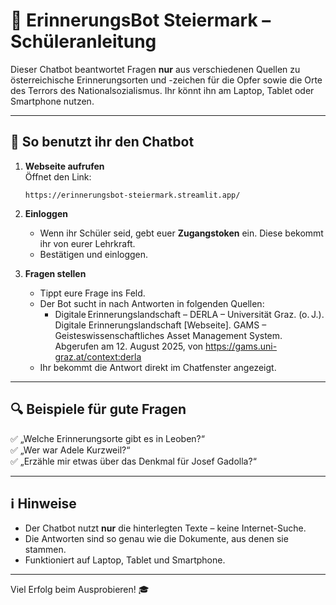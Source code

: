 # 💬 ErinnerungsBot Steiermark – Schüleranleitung

Dieser Chatbot beantwortet Fragen **nur** aus verschiedenen Quellen zu österreichische Erinnerungsorten und -zeichen für die Opfer sowie die Orte des Terrors des Nationalsozialismus. 
Ihr könnt ihn am Laptop, Tablet oder Smartphone nutzen.

---

## 📱 So benutzt ihr den Chatbot

1. **Webseite aufrufen**  
   Öffnet den Link:  
   ```
   https://erinnerungsbot-steiermark.streamlit.app/
   ```
   
2. **Einloggen**  
   - Wenn ihr Schüler seid, gebt euer **Zugangstoken** ein. Diese bekommt ihr von eurer Lehrkraft.  
   - Bestätigen und einloggen.

3. **Fragen stellen**  
   - Tippt eure Frage ins Feld.
   - Der Bot sucht in nach Antworten in folgenden Quellen:
      - Digitale Erinnerungslandschaft – DERLA – Universität Graz. (o. J.). Digitale Erinnerungslandschaft [Webseite]. GAMS – Geisteswissenschaftliches Asset             Management System. Abgerufen am 12. August 2025, von https://gams.uni-graz.at/context:derla
   - Ihr bekommt die Antwort direkt im Chatfenster angezeigt.

---

## 🔍 Beispiele für gute Fragen

✅ „Welche Erinnerungsorte gibt es in Leoben?“  
✅ „Wer war Adele Kurzweil?“  
✅ „Erzähle mir etwas über das Denkmal für Josef Gadolla?“

---

## ℹ️ Hinweise

- Der Chatbot nutzt **nur** die hinterlegten Texte – keine Internet-Suche.
- Die Antworten sind so genau wie die Dokumente, aus denen sie stammen.
- Funktioniert auf Laptop, Tablet und Smartphone.

---

Viel Erfolg beim Ausprobieren! 🎓
